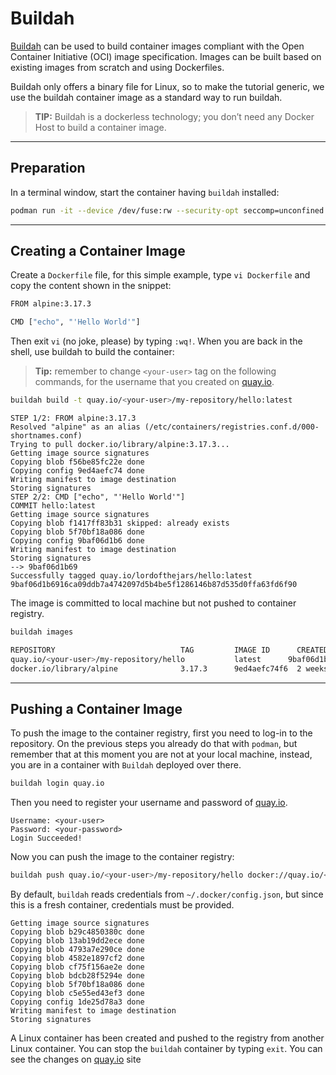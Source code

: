 # Buildah

[Buildah](https://buildah.io/) can be used to build container images compliant with the Open Container Initiative (OCI) image specification. Images can be built based on existing images from scratch and using Dockerfiles.

Buildah only offers a binary file for Linux, so to make the tutorial generic, we use the buildah container image as a standard way to run buildah.

> **TIP:** Buildah is a dockerless technology; you don’t need any Docker Host to build a container image.

---
## Preparation

In a terminal window, start the container having `buildah` installed:

```bash
podman run -it --device /dev/fuse:rw --security-opt seccomp=unconfined --security-opt apparmor=unconfined quay.io/buildah/stable:latest bash
```

---
## Creating a Container Image

Create a `Dockerfile` file, for this simple example, type `vi Dockerfile` and copy the content shown in the snippet:

```bash
FROM alpine:3.17.3

CMD ["echo", "'Hello World'"]
```

Then exit `vi` (no joke, please) by typing `:wq!`. When you are back in the shell, use buildah to build the container:

> **Tip:** remember to change `<your-user>` tag on the following commands, for the username that you created on [quay.io](https://quay.io).

```bash
buildah build -t quay.io/<your-user>/my-repository/hello:latest
```

```text
STEP 1/2: FROM alpine:3.17.3
Resolved "alpine" as an alias (/etc/containers/registries.conf.d/000-shortnames.conf)
Trying to pull docker.io/library/alpine:3.17.3...
Getting image source signatures
Copying blob f56be85fc22e done
Copying config 9ed4aefc74 done
Writing manifest to image destination
Storing signatures
STEP 2/2: CMD ["echo", "'Hello World'"]
COMMIT hello:latest
Getting image source signatures
Copying blob f1417ff83b31 skipped: already exists
Copying blob 5f70bf18a086 done
Copying config 9baf06d1b6 done
Writing manifest to image destination
Storing signatures
--> 9baf06d1b69
Successfully tagged quay.io/lordofthejars/hello:latest
9baf06d1b6916ca09ddb7a4742097d5b4be5f1286146b87d535d0ffa63fd6f90
```

The image is committed to local machine but not pushed to container registry.

```bash
buildah images
```

```bash
REPOSITORY                            TAG         IMAGE ID      CREATED        SIZE
quay.io/<your-user>/my-repository/hello           latest      9baf06d1b691  6 minutes ago  7.34 MB
docker.io/library/alpine              3.17.3      9ed4aefc74f6  2 weeks ago    7.
```

---
## Pushing a Container Image

To push the image to the container registry, first you need to log-in to the repository. On the previous steps you already do that with `podman`, but remember that at this moment you are not at your local machine, instead, you are in a container with `Buildah` deployed over there.

```bash
buildah login quay.io
```

Then you need to register your username and password of [quay.io](https://quay.io).

```text
Username: <your-user>
Password: <your-password>
Login Succeeded!
```

Now you can push the image to the container registry:

```bash
buildah push quay.io/<your-user>/my-repository/hello docker://quay.io/<your-user>/my-repository/hello:latest
```

By default, `buildah` reads credentials from `~/.docker/config.json`, but since this is a fresh container, credentials must be provided.

```text
Getting image source signatures
Copying blob b29c4850380c done
Copying blob 13ab19dd2ece done
Copying blob 4793a7e290ce done
Copying blob 4582e1897cf2 done
Copying blob cf75f156ae2e done
Copying blob bdcb28f5294e done
Copying blob 5f70bf18a086 done
Copying blob c5e55ed43ef3 done
Copying config 1de25d78a3 done
Writing manifest to image destination
Storing signatures
```

A Linux container has been created and pushed to the registry from another Linux container. You can stop the `buildah` container by typing `exit`. You can see the changes on [quay.io](https://quay.io) site